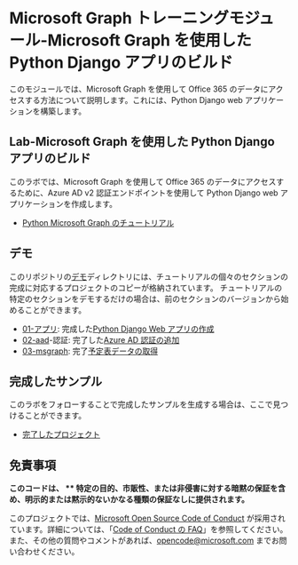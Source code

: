 # <a name="microsoft-graph-training-module---build-python-django-apps-with-microsoft-graph"></a>Microsoft Graph トレーニングモジュール-Microsoft Graph を使用した Python Django アプリのビルド

このモジュールでは、Microsoft Graph を使用して Office 365 のデータにアクセスする方法について説明します。これには、Python Django web アプリケーションを構築します。

## <a name="lab---build-python-django-apps-with-microsoft-graph"></a>Lab-Microsoft Graph を使用した Python Django アプリのビルド

このラボでは、Microsoft Graph を使用して Office 365 のデータにアクセスするために、Azure AD v2 認証エンドポイントを使用して Python Django web アプリケーションを作成します。

- [Python Microsoft Graph のチュートリアル](https://docs.microsoft.com/graph/training/python-tutorial)

## <a name="demos"></a>デモ

このリポジトリの[デモ](./Demos)ディレクトリには、チュートリアルの個々のセクションの完成に対応するプロジェクトのコピーが格納されています。 チュートリアルの特定のセクションをデモするだけの場合は、前のセクションのバージョンから始めることができます。

- [01-アプリ](Demos/01-create-app): 完成した[Python Django Web アプリの作成](https://docs.microsoft.com/graph/training/python-tutorial?tutorial-step=1)
- [02-aad](Demos/02-add-aad-auth)-認証: 完了した[Azure AD 認証の追加](https://docs.microsoft.com/graph/training/python-tutorial?tutorial-step=3)
- [03-msgraph](Demos/03-add-msgraph): 完了[予定表データの取得](https://docs.microsoft.com/graph/training/python-tutorial?tutorial-step=4)

## <a name="completed-sample"></a>完成したサンプル

このラボをフォローすることで完成したサンプルを生成する場合は、ここで見つけることができます。

- [完了したプロジェクト](Demos/03-add-msgraph)

## <a name="disclaimer"></a>免責事項

**このコードは、 ** 特定の目的、市販性、または非侵害に対する暗黙の保証を含め、明示的または黙示的ないかなる種類の保証なしに提供されます。**

このプロジェクトでは、[Microsoft Open Source Code of Conduct](https://opensource.microsoft.com/codeofconduct/) が採用されています。詳細については、「[Code of Conduct の FAQ](https://opensource.microsoft.com/codeofconduct/faq/)」を参照してください。また、その他の質問やコメントがあれば、[opencode@microsoft.com](mailto:opencode@microsoft.com) までお問い合わせください。
